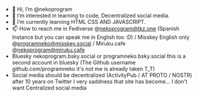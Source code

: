- 👋 Hi, I’m @nekoprogram
- 👀 I’m interested in learning to code, Decentralized social media.
- 🌱 I’m currently learning HTML CSS AND JAVASCRIPT.
- 📫 How to reach me in Fediverse @nekoprogram@tkz.one (Spanish Instance but you can speak me in English too :D) / Misskey English only @programneko@misskey.social / Miruku.cafe @nekoprogram@miruku.cafe
- Bluesky nekoprogram.bsky.social or programneko.bsky.social this is a second account in bluesky (The Github username github.com/programneko it's not me is already taken T_T)
- Social media should be decentralized (ActivityPub / AT PROTO / NOSTR) after 10 years on Twitter I very saddness that site has become... I don't want Centralized social media

<!---
nekoprogram/nekoprogram is a ✨ special ✨ repository because its `README.md` (this file) appears on your GitHub profile.
You can click the Preview link to take a look at your changes.
--->
